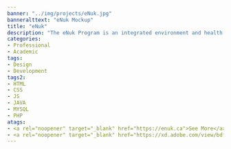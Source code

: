 ```yaml
---
banner: "../img/projects/eNuk.jpg"
banneralttext: "eNuk Mockup"
title: "eNuk"
description: "The eNuk Program is an integrated environment and health monitoring app designed with and for the Inuit of Rigolet, Nunatsiavut to streamline and incorporate the community’s existing research efforts into a comprehensive tech strategy for monitoring climatic changes. The Android app is currently in beta-testing and the iOS app is set to be released in late 2019. While I cannot share the code, feel free to check our more about the project, or see the app prototype."
categories:
- Professional
- Academic
tags:
- Design
- Development
tags2:
- HTML
- CSS
- JS
- JAVA
- MYSQL
- PHP
atags:
- <a rel="noopener" target="_blank" href="https://enuk.ca">See More</a>
- <a rel="noopener" target="_blank" href="https://xd.adobe.com/view/bdf885c4-0562-4a86-5e40-eefac662f704-cbc9/">View Proto</a>
---
```

